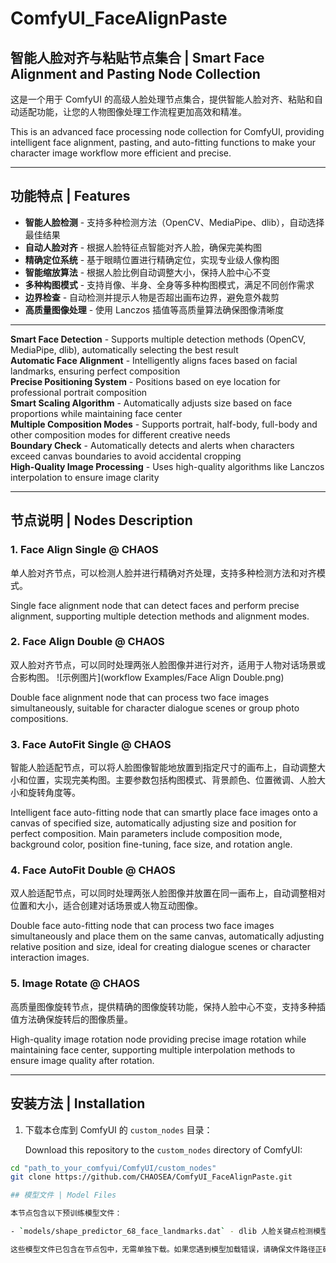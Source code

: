 # ComfyUI_FaceAlignPaste

## 智能人脸对齐与粘贴节点集合 | Smart Face Alignment and Pasting Node Collection

这是一个用于 ComfyUI 的高级人脸处理节点集合，提供智能人脸对齐、粘贴和自动适配功能，让您的人物图像处理工作流程更加高效和精准。

This is an advanced face processing node collection for ComfyUI, providing intelligent face alignment, pasting, and auto-fitting functions to make your character image workflow more efficient and precise.

---

## 功能特点 | Features

- **智能人脸检测** - 支持多种检测方法（OpenCV、MediaPipe、dlib），自动选择最佳结果
- **自动人脸对齐** - 根据人脸特征点智能对齐人脸，确保完美构图
- **精确定位系统** - 基于眼睛位置进行精确定位，实现专业级人像构图
- **智能缩放算法** - 根据人脸比例自动调整大小，保持人脸中心不变
- **多种构图模式** - 支持肖像、半身、全身等多种构图模式，满足不同创作需求
- **边界检查** - 自动检测并提示人物是否超出画布边界，避免意外裁剪
- **高质量图像处理** - 使用 Lanczos 插值等高质量算法确保图像清晰度

---

**Smart Face Detection** - Supports multiple detection methods (OpenCV, MediaPipe, dlib), automatically selecting the best result  
**Automatic Face Alignment** - Intelligently aligns faces based on facial landmarks, ensuring perfect composition  
**Precise Positioning System** - Positions based on eye location for professional portrait composition  
**Smart Scaling Algorithm** - Automatically adjusts size based on face proportions while maintaining face center  
**Multiple Composition Modes** - Supports portrait, half-body, full-body and other composition modes for different creative needs  
**Boundary Check** - Automatically detects and alerts when characters exceed canvas boundaries to avoid accidental cropping  
**High-Quality Image Processing** - Uses high-quality algorithms like Lanczos interpolation to ensure image clarity

---

## 节点说明 | Nodes Description

### 1. Face Align Single @ CHAOS

单人脸对齐节点，可以检测人脸并进行精确对齐处理，支持多种检测方法和对齐模式。

Single face alignment node that can detect faces and perform precise alignment, supporting multiple detection methods and alignment modes.

### 2. Face Align Double @ CHAOS

双人脸对齐节点，可以同时处理两张人脸图像并进行对齐，适用于人物对话场景或合影构图。
![示例图片](workflow Examples/Face Align Double.png)

Double face alignment node that can process two face images simultaneously, suitable for character dialogue scenes or group photo compositions.

### 3. Face AutoFit Single @ CHAOS

智能人脸适配节点，可以将人脸图像智能地放置到指定尺寸的画布上，自动调整大小和位置，实现完美构图。主要参数包括构图模式、背景颜色、位置微调、人脸大小和旋转角度等。

Intelligent face auto-fitting node that can smartly place face images onto a canvas of specified size, automatically adjusting size and position for perfect composition. Main parameters include composition mode, background color, position fine-tuning, face size, and rotation angle.

### 4. Face AutoFit Double @ CHAOS

双人脸适配节点，可以同时处理两张人脸图像并放置在同一画布上，自动调整相对位置和大小，适合创建对话场景或人物互动图像。

Double face auto-fitting node that can process two face images simultaneously and place them on the same canvas, automatically adjusting relative position and size, ideal for creating dialogue scenes or character interaction images.

### 5. Image Rotate @ CHAOS

高质量图像旋转节点，提供精确的图像旋转功能，保持人脸中心不变，支持多种插值方法确保旋转后的图像质量。

High-quality image rotation node providing precise image rotation while maintaining face center, supporting multiple interpolation methods to ensure image quality after rotation.

---

## 安装方法 | Installation

1. 下载本仓库到 ComfyUI 的 `custom_nodes` 目录：

   Download this repository to the `custom_nodes` directory of ComfyUI:

```bash
cd "path_to_your_comfyui/ComfyUI/custom_nodes"
git clone https://github.com/CHAOSEA/ComfyUI_FaceAlignPaste.git

## 模型文件 | Model Files

本节点包含以下预训练模型文件：

- `models/shape_predictor_68_face_landmarks.dat` - dlib 人脸关键点检测模型，用于精确定位人脸的 68 个特征点

这些模型文件已包含在节点包中，无需单独下载。如果您遇到模型加载错误，请确保文件路径正确且文件完整。
